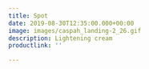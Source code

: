 ```yaml
---
title: Spot
date: 2019-08-30T12:35:00.000+00:00
image: images/caspah_landing-2_26.gif
description: Lightening cream
productlink: ''

---
```

